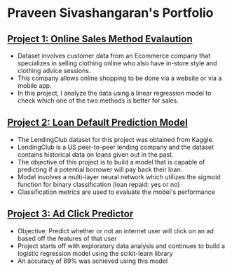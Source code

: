 # Praveen Sivashangaran's Portfolio

## [Project 1: Online Sales Method Evalaution](https://github.com/praveen-sivashangaran/Online-Sales-Method-Evaluation) 

* Dataset involves customer data from an Ecommerce company that specializes in selling clothing online who also have in-store style and clothing advice sessions.
* This company allows online shopping to be done via a website or via a mobile app.
* In this project, I analyze the data using a linear regression model to check which one of the two methods is better for sales.

## [Project 2: Loan Default Prediction Model](https://github.com/praveen-sivashangaran/Predicting-loan-default)

* The LendingClub dataset for this project was obtained from Kaggle.
* LendingClub is a US peer-to-peer lending company and the dataset contains historical data on loans given out in the past. 
* The objective of this project is to build a model that is capable of predicting if a potential borrower will pay back their loan. 
* Model involves a multi-layer neural network which utilizes the sigmoid function for binary classification (loan repaid: yes or no)
* Classification metrics are used to evaluate the model's performance 

## [Project 3: Ad Click Predictor](https://github.com/praveen-sivashangaran/Ad-Click-Predictor)

* Objective: Predict whether or not an internet user will click on an ad based off the features of that user
* Project starts off with exploratory data analysis and continues to build a logistic regression model using the scikit-learn library
* An accuracy of 89% was achieved using this model
